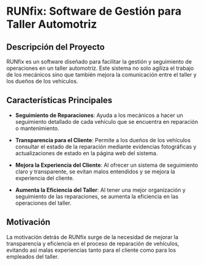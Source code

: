 # RUNfix: Software de Gestión para Taller Automotriz

## Descripción del Proyecto

RUNfix es un software diseñado para facilitar la gestión y seguimiento de operaciones en un taller automotriz. Este sistema no solo agiliza el trabajo de los mecánicos sino que también mejora la comunicación entre el taller y los dueños de los vehículos.

## Características Principales

- **Seguimiento de Reparaciones**: Ayuda a los mecánicos a hacer un seguimiento detallado de cada vehículo que se encuentra en reparación o mantenimiento.
  
- **Transparencia para el Cliente**: Permite a los dueños de los vehículos consultar el estado de la reparación mediante evidencias fotográficas y actualizaciones de estado en la página web del sistema.

- **Mejora la Experiencia del Cliente**: Al ofrecer un sistema de seguimiento claro y transparente, se evitan malos entendidos y se mejora la experiencia del cliente.

- **Aumenta la Eficiencia del Taller**: Al tener una mejor organización y seguimiento de las reparaciones, se aumenta la eficiencia en las operaciones del taller.

## Motivación

La motivación detrás de RUNfix surge de la necesidad de mejorar la transparencia y eficiencia en el proceso de reparación de vehículos, evitando así malas experiencias tanto para el cliente como para los empleados del taller.



